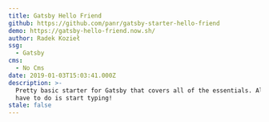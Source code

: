 ```yaml
---
title: Gatsby Hello Friend
github: https://github.com/panr/gatsby-starter-hello-friend
demo: https://gatsby-hello-friend.now.sh/
author: Radek Kozieł
ssg:
  - Gatsby
cms:
  - No Cms
date: 2019-01-03T15:03:41.000Z
description: >-
  Pretty basic starter for Gatsby that covers all of the essentials. All you
  have to do is start typing!
stale: false
---
```

